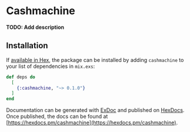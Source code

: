 # Cashmachine

**TODO: Add description**

## Installation

If [available in Hex](https://hex.pm/docs/publish), the package can be installed
by adding `cashmachine` to your list of dependencies in `mix.exs`:

```elixir
def deps do
  [
    {:cashmachine, "~> 0.1.0"}
  ]
end
```

Documentation can be generated with [ExDoc](https://github.com/elixir-lang/ex_doc)
and published on [HexDocs](https://hexdocs.pm). Once published, the docs can
be found at [https://hexdocs.pm/cashmachine](https://hexdocs.pm/cashmachine).

